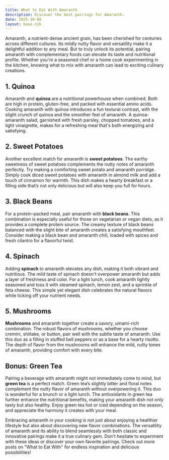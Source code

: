 ```yaml
---
title: What to Eat With Amaranth
description: Discover the best pairings for Amaranth.
date: 2025-10-08
layout: base.njk
---
```


Amaranth, a nutrient-dense ancient grain, has been cherished for centuries across different cultures. Its mildly nutty flavor and versatility make it a delightful addition to any meal. But to truly unlock its potential, pairing amaranth with complementary foods can elevate its taste and nutritional profile. Whether you're a seasoned chef or a home cook experimenting in the kitchen, knowing what to mix with amaranth can lead to exciting culinary creations.

## **1. Quinoa**

Amaranth and **quinoa** are a nutritional powerhouse when combined. Both are high in protein, gluten-free, and packed with essential amino acids. Cooking amaranth with quinoa introduces a fun textural contrast, with the slight crunch of quinoa and the smoother feel of amaranth. A quinoa-amaranth salad, garnished with fresh parsley, chopped tomatoes, and a light vinaigrette, makes for a refreshing meal that's both energizing and satisfying.

## **2. Sweet Potatoes**

Another excellent match for amaranth is **sweet potatoes**. The earthy sweetness of sweet potatoes complements the nutty notes of amaranth perfectly. Try making a comforting sweet potato and amaranth porridge. Simply cook diced sweet potatoes with amaranth in almond milk and add a touch of cinnamon for warmth. This dish makes a hearty breakfast or a filling side that’s not only delicious but will also keep you full for hours.

## **3. Black Beans**

For a protein-packed meal, pair amaranth with **black beans**. This combination is especially useful for those on vegetarian or vegan diets, as it provides a complete protein source. The creamy texture of black beans balanced with the slight bite of amaranth creates a satisfying mouthfeel. Consider making a black bean and amaranth chili, loaded with spices and fresh cilantro for a flavorful twist.

## **4. Spinach**

Adding **spinach** to amaranth elevates any dish, making it both vibrant and nutritious. The mild taste of spinach doesn't overpower amaranth but adds a layer of freshness and color. For a light lunch, cook amaranth lightly seasoned and toss it with steamed spinach, lemon zest, and a sprinkle of feta cheese. This simple yet elegant dish celebrates the natural flavors while ticking off your nutrient needs.

## **5. Mushrooms**

**Mushrooms** and amaranth together create a savory, umami-rich combination. The robust flavors of mushrooms, whether you choose cremini, shiitake, or button, pair well with the subtle taste of amaranth. Use this duo as a filling in stuffed bell peppers or as a base for a hearty risotto. The depth of flavor from the mushrooms will enhance the mild, nutty tones of amaranth, providing comfort with every bite.

## **Bonus: Green Tea**

Pairing a beverage with amaranth might not immediately come to mind, but **green tea** is a perfect match. Green tea’s slightly bitter and floral notes complement the nutty flavor of amaranth without overpowering it. This duo is wonderful for a brunch or a light lunch. The antioxidants in green tea further enhance the nutritional benefits, making your amaranth dish not only tasty but also healthy. Enjoy green tea hot or iced depending on the season, and appreciate the harmony it creates with your meal.

Embracing amaranth in your cooking is not just about enjoying a healthier lifestyle but also about discovering new flavor combinations. The versatility of amaranth and its ability to blend seamlessly with both classic and innovative pairings make it a true culinary gem. Don't hesitate to experiment with these ideas or discover your own favorite pairings. Check out more posts on "What to Eat With" for endless inspiration and delicious possibilities!